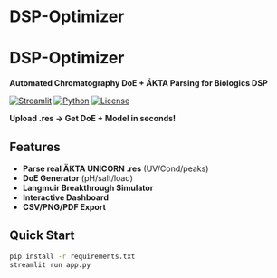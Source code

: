 # DSP-Optimizer

#  **DSP-Optimizer**

**Automated Chromatography DoE + ÄKTA Parsing for Biologics DSP**  

[![Streamlit](https://img.shields.io/badge/Streamlit-Live%20Demo-brightgreen)](https://yourapp.streamlit.app)
[![Python](https://img.shields.io/badge/Python-3.12-blue)](https://python.org)
[![License](https://img.shields.io/badge/License-MIT-yellow)](LICENSE)


**Upload .res → Get DoE + Model in seconds!**

## Features
- **Parse real ÄKTA UNICORN .res** (UV/Cond/peaks)
- **DoE Generator** (pH/salt/load)
- **Langmuir Breakthrough Simulator**
- **Interactive Dashboard**
- **CSV/PNG/PDF Export**

## Quick Start
```bash
pip install -r requirements.txt
streamlit run app.py
